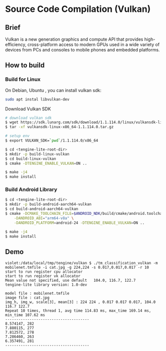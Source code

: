 # Source Code Compilation (Vulkan)

## Brief

Vulkan is a new generation graphics and compute API that provides high-efficiency, cross-platform access to modern GPUs used in a wide variety of devices from PCs and consoles to mobile phones and embedded platforms.

## How to build

### Build for Linux

On Debian, Ubuntu , you can install vulkan sdk: 

```bash
sudo apt instal libvulkan-dev
```

Download Vulkan SDK

```bash
# download vulkan sdk
$ wget https://sdk.lunarg.com/sdk/download/1.1.114.0/linux/vulkansdk-linux-x86_64-1.1.114.0.tar.gz?Human=true -O vulkansdk-linux-x86_64-1.1.114.0.tar.gz
$ tar -xf vulkansdk-linux-x86_64-1.1.114.0.tar.gz

# setup env
$ export VULKAN_SDK=`pwd`/1.1.114.0/x86_64
```

```bash
$ cd <tengine-lite-root-dir>
$ mkdir -p build-linux-vulkan
$ cd build-linux-vulkan
$ cmake -DTENGINE_ENABLE_VULKAN=ON ..

$ make -j4
$ make install
```
### Build Android Library

```bash
$ cd <tengine-lite-root-dir>
$ mkdir -p build-android-aarch64-vulkan
$ cd build-android-aarch64-vulkan
$ cmake -DCMAKE_TOOLCHAIN_FILE=$ANDROID_NDK/build/cmake/android.toolchain.cmake \
    -DANDROID_ABI="arm64-v8a" \
    -DANDROID_PLATFORM=android-24 -DTENGINE_ENABLE_VULKAN=ON ..

$ make -j4
$ make install
```

## Demo

```
violet:/data/local/tmp/tengine/vulkan $ ./tm_classification_vulkan -m mobilenet.tmfile -i cat.jpg -g 224,224 -s 0.017,0.017,0.017 -r 10
start to run register cpu allocator
start to run register vk allocator
Mean value not specified, use default   104.0, 116.7, 122.7
tengine-lite library version: 1.0-dev

model file : mobilenet.tmfile
image file : cat.jpg
img_h, img_w, scale[3], mean[3] : 224 224 , 0.017 0.017 0.017, 104.0 116.7 122.7
Repeat 10 times, thread 1, avg time 114.83 ms, max_time 169.14 ms, min_time 107.62 ms
--------------------------------------
8.574147, 282
7.880115, 277
7.812572, 278
7.286460, 263
6.357491, 281
--------------------------------------
```

